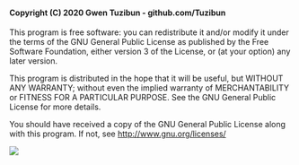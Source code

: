 <h4>Copyright (C) 2020 Gwen Tuzibun - github.com/Tuzibun</h4>

This program is free software: you can redistribute it and/or modify
it under the terms of the GNU General Public License as published by
the Free Software Foundation, either version 3 of the License, or
(at your option) any later version.

This program is distributed in the hope that it will be useful,
but WITHOUT ANY WARRANTY; without even the implied warranty of
MERCHANTABILITY or FITNESS FOR A PARTICULAR PURPOSE.  See the
GNU General Public License for more details.

You should have received a copy of the GNU General Public License
along with this program.  If not, see <http://www.gnu.org/licenses/>
</p>

<img src="https://github.com/teonett/Javascript-Jogo-da-Velha/blob/master/Captura%20de%20Tela%202020-02-08%20%C3%A0s%2011.54.29.png">
